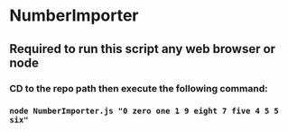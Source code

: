 # NumberImporter

## Required to run this script any web browser or node
### CD to the repo path then execute the following command:
### `node NumberImporter.js "0 zero one 1 9 eight 7 five 4 5 5 six"`
